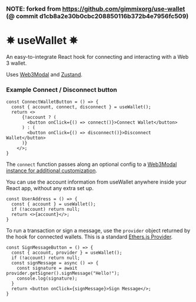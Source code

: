 ### NOTE: forked from https://github.com/gimmixorg/use-wallet (@ commit d1cb8a2e30b0cbc208850116b372b4e7956fc509)

# ✵ useWallet ✵

An easy-to-integrate React hook for connecting and interacting with a Web 3 wallet.

Uses [Web3Modal](https://github.com/Web3Modal/web3modal) and [Zustand](https://github.com/pmndrs/zustand).

### Example Connect / Disconnect button

```
const ConnectWalletButton = () => {
  const { account, connect, disconnect } = useWallet();
  return <>
      {!account ? (
        <button onClick={() => connect()}>Connect Wallet</button>
      ) : (
        <button onClick={() => disconnect()}>Disconnect Wallet</button>
      )}
    </>;
}
```

The `connect` function passes along an optional config to a [Web3Modal instance for additional customization](https://github.com/Web3Modal/web3modal#usage).

You can use the account information from useWallet anywhere inside your React app, without any extra set up.

```
const UserAddress = () => {
  const { account } = useWallet();
  if (!account) return null;
  return <>{account}</>;
}

```

To run a transaction or sign a message, use the `provider` object returned by the hook for connected wallets. This is a standard [Ethers.js Provider](https://docs.ethers.io/v5/api/providers/provider/).

```
const SignMessageButton = () => {
  const { account, provider } = useWallet();
  if (!account) return null;
  const signMessage = async () => {
    const signature = await provider.getSigner().signMessage("Hello!");
    console.log(signature);
  }
  return <button onClick={signMessage}>Sign Message</>;
}

```
